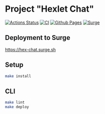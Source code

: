 # Project "Hexlet Chat"
[![Actions Status](https://github.com/Teihden/layout-designer-project-59/workflows/hexlet-check/badge.svg)](https://github.com/Teihden/layout-designer-project-59/actions)
[![CI](https://github.com/Teihden/layout-designer-project-59/actions/workflows/CI.yml/badge.svg)](https://github.com/Teihden/layout-designer-project-59/actions/workflows/CI.yml)
[![Github Pages](https://github.com/Teihden/layout-designer-project-59/actions/workflows/github-pages.yml/badge.svg)](https://github.com/Teihden/layout-designer-project-59/actions/workflows/github-pages.yml)
[![Surge](https://github.com/Teihden/layout-designer-project-59/actions/workflows/surge.yml/badge.svg)](https://github.com/Teihden/layout-designer-project-59/actions/workflows/surge.yml)

## Deployment to Surge
https://hex-chat.surge.sh

## Setup

```bash
make install
```

## CLI

```bash
make lint
make deploy
```
